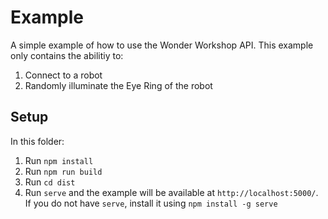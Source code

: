 # Example
A simple example of how to use the Wonder Workshop API.
This example only contains the abilitiy to:
1. Connect to a robot
2. Randomly illuminate the Eye Ring of the robot

## Setup
In this folder:
1. Run `npm install`
2. Run `npm run build`
3. Run `cd dist`
4. Run `serve` and the example will be available at `http://localhost:5000/`. If you do not have `serve`, install it using `npm install -g serve`
